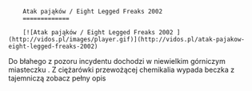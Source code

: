 
        Atak pająków / Eight Legged Freaks 2002 
        =============
        
        [![Atak pająków / Eight Legged Freaks 2002 ](http://vidos.pl/images/player.gif)](http://vidos.pl/atak-pajakow-eight-legged-freaks-2002)
        
        
 Do błahego z pozoru incydentu dochodzi w niewielkim górniczym miasteczku . Z ciężarówki przewożącej chemikalia wypada beczka z tajemniczą zobacz pełny opis
    